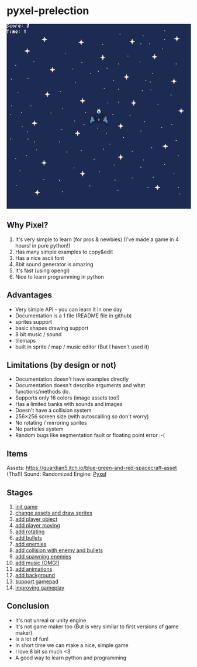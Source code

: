 # pyxel-prelection

![gameplay](gameplay.gif)

## Why Pixel?

1. It's very simple to learn (for pros & newbies) (I've made a game in 4 hours! in pure python!)
2. Has many simple examples to copy&edit
3. Has a nice ascii font
4. 8bit sound generator is amazing
5. It's fast (using opengl)
6. Nice to learn programming in python

## Advantages

* Very simple API - you can learn it in one day
* Documentation is a 1 file (README file in github)
* sprites support
* basic shapes drawing support
* 8 bit music / sound
* tilemaps
* built in sprite / map / music editor (But I haven't used it)

## Limitations (by design or not)

* Documentation doesn't have examples directly
* Documentation doesn't describe arguments and what functions/methods do.
* Supports only 16 colors (image assets too!)
* Has a limited banks with sounds and images
* Doesn't have a collision system
* 256×256 screen size (with autoscalling so don't worry)
* No rotating / mirroring sprites
* No particles system
* Random bugs like segmentation fault or floating point error :-(

## Items

Assets: https://guardian5.itch.io/blue-green-and-red-spacecraft-asset (Thx!!)
Sound: Randomized
Engine: [Pyxel](https://github.com/kitao/pyxel)

## Stages

1. [init game](https://github.com/firemark/pyxel-prelection/commit/06d3eaa)
2. [change assets and draw sprites](https://github.com/firemark/pyxel-prelection/commit/e91f013)
3. [add player object](https://github.com/firemark/pyxel-prelection/commit/1afc536)
4. [add player moving](https://github.com/firemark/pyxel-prelection/commit/5715774)
5. [add rotating](https://github.com/firemark/pyxel-prelection/commit/66cdf9a)
6. [add bullets](https://github.com/firemark/pyxel-prelection/commit/9f86bcd)
7. [add enemies](https://github.com/firemark/pyxel-prelection/commit/206c42d)
8. [add collision with enemy and bullets](https://github.com/firemark/pyxel-prelection/commit/3c95a28)
9. [add spawning enemies](https://github.com/firemark/pyxel-prelection/commit/4de16bc)
10. [add music (OMG!)](https://github.com/firemark/pyxel-prelection/commit/fa7fe11)
11. [add animations](https://github.com/firemark/pyxel-prelection/commit/db30b07)
12. [add background](https://github.com/firemark/pyxel-prelection/commit/9aa0904)
13. [support gamepad](https://github.com/firemark/pyxel-prelection/commit/18a3bf2)
14. [improving gameplay](https://github.com/firemark/pyxel-prelection/commit/cbf9ac2)

## Conclusion

* It's not unreal or unity engine
* It's not game maker too (But is very similar to first versions of game maker)
* Is a lot of fun!
* In short time we can make a nice, simple game
* I love 8 bit so much <3
* A good way to learn python and programming

